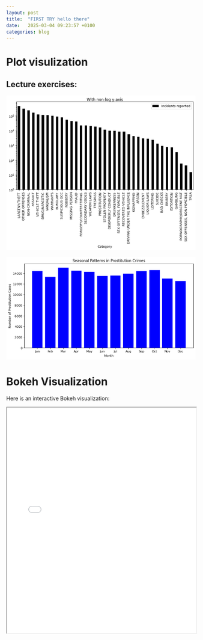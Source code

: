 ```yaml
---
layout: post
title:  "FIRST TRY hello there"
date:   2025-03-04 09:23:57 +0100
categories: blog
---
```


# Plot visulization

## Lecture exercises:

![From lecture 5 I think](images/output.png)

![From lecture 4](images/output2.png)

# Bokeh Visualization

Here is an interactive Bokeh visualization:

<iframe src="images/bokeh_plot.html" width="100%" height="600px"></iframe>

